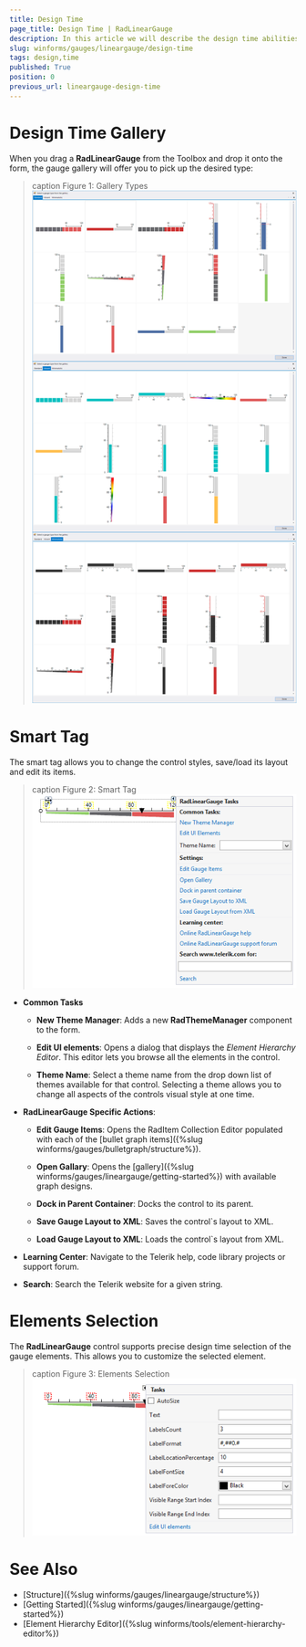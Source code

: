 ```yaml
---
title: Design Time
page_title: Design Time | RadLinearGauge
description: In this article we will describe the design time abilities of RadLinearGauge.
slug: winforms/gauges/lineargauge/design-time
tags: design,time
published: True
position: 0
previous_url: lineargauge-design-time
---
```


# Design Time Gallery

When you drag a __RadLinearGauge__ from the Toolbox and drop it onto the form, the gauge gallery will offer you to pick up the desired type:

>caption Figure 1: Gallery Types
![lineargauge-design-time 001](images/lineargauge-design-time001.png)

# Smart Tag

The smart tag allows you to change the control styles, save/load its layout and edit its items.

>caption Figure 2: Smart Tag
![lineargauge-design-time 002](images/lineargauge-design-time002.png)

* __Common Tasks__

	* __New Theme Manager__: Adds a new __RadThemeManager__ component to the form.

	* __Edit UI elements__: Opens a dialog that displays the *Element Hierarchy Editor*. This editor lets you browse all the elements in the control.

	* __Theme Name__: Select a theme name from the drop down list of themes available for that control. Selecting a theme allows you to change all aspects of the controls visual style at one time.

* __RadLinearGauge Specific Actions__:

	* __Edit Gauge Items__: Opens the RadItem Collection Editor populated with each of the [bullet grаph items]({%slug winforms/gauges/bulletgraph/structure%}).
	
	* __Open Gallary__: Opens the [gallery]({%slug winforms/gauges/lineargauge/getting-started%}) with available graph designs.
	
	* __Dock in Parent Container__: Docks the control to its parent.
	
	* __Save Gauge Layout to XML__: Saves the control`s layout to XML.

	* __Load Gauge Layout to XML__: Loads the control`s layout from XML.
	
* __Learning Center__: Navigate to the Telerik help, code library projects or support forum.

* __Search__: Search the Telerik website for a given string.

# Elements Selection

The __RadLinearGauge__ control supports precise design time selection of the gauge elements. This allows you to customize the selected element.

>caption Figure 3: Elements Selection
![lineargauge-design-time 003](images/lineargauge-design-time003.png)

# See Also

* [Structure]({%slug winforms/gauges/lineargauge/structure%})
* [Getting Started]({%slug winforms/gauges/lineargauge/getting-started%})
* [Element Hierarchy Editor]({%slug winforms/tools/element-hierarchy-editor%})